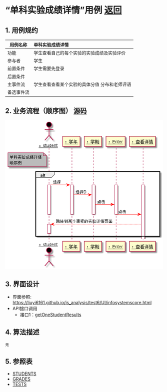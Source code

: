 # “单科实验成绩详情”用例 [返回](../README.md)
## 1. 用例规约

|用例名称|单科实验成绩详情|
|-------|:-------------|
|功能|学生查看自己的每个实验的实验成绩及实验评价|
|参与者|学生|
|前置条件|学生需要先登录|
|后置条件| |
|主事件流| 学生查看查看某个实验的具体分值 分布和老师评语|
|备选事件流| |

## 2. 业务流程（顺序图） [源码](../src/单科实验成绩详情顺序图.puml)
![sequence1](../img/单科实验成绩详情顺序图.png) 

## 3. 界面设计
- 界面参照: https://liuyi6161.github.io/is_analysis/test6/UI/infosystemscore.html
- API接口调用
    - 接口1：[getOneStudentResults](../interface/getOneStudentResults.md) 

## 4. 算法描述
    无
    
## 5. 参照表
- [STUDENTS](../dataBaseDesign.md/#STUDENTS)
- [GRADES](../dataBaseDesign.md/#GRADES)
- [TESTS](../dataBaseDesign.md/#TESTS)

